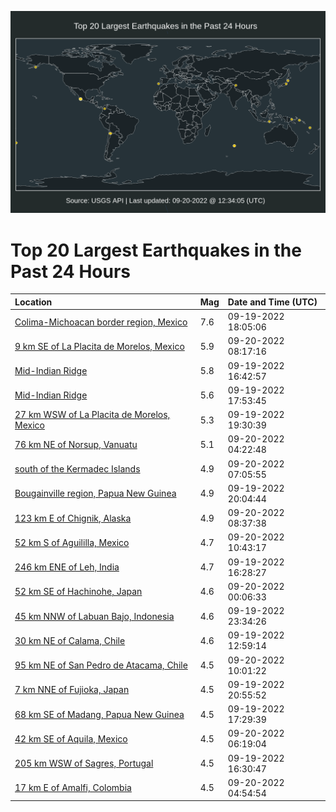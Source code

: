 ![Map](./map.png)

# Top 20 Largest Earthquakes in the Past 24 Hours

| Location | Mag | Date and Time (UTC) |
|:---|:---|:---|
| [Colima-Michoacan border region, Mexico](https://earthquake.usgs.gov/earthquakes/eventpage/us7000i9bw) | 7.6 | 09-19-2022 18:05:06 |
| [9 km SE of La Placita de Morelos, Mexico](https://earthquake.usgs.gov/earthquakes/eventpage/us7000i9hm) | 5.9 | 09-20-2022 08:17:16 |
| [Mid-Indian Ridge](https://earthquake.usgs.gov/earthquakes/eventpage/us7000i9bi) | 5.8 | 09-19-2022 16:42:57 |
| [Mid-Indian Ridge](https://earthquake.usgs.gov/earthquakes/eventpage/us7000i9bx) | 5.6 | 09-19-2022 17:53:45 |
| [27 km WSW of La Placita de Morelos, Mexico](https://earthquake.usgs.gov/earthquakes/eventpage/us7000i9cl) | 5.3 | 09-19-2022 19:30:39 |
| [76 km NE of Norsup, Vanuatu](https://earthquake.usgs.gov/earthquakes/eventpage/us7000i9fp) | 5.1 | 09-20-2022 04:22:48 |
| [south of the Kermadec Islands](https://earthquake.usgs.gov/earthquakes/eventpage/us7000i9gc) | 4.9 | 09-20-2022 07:05:55 |
| [Bougainville region, Papua New Guinea](https://earthquake.usgs.gov/earthquakes/eventpage/us7000i9cy) | 4.9 | 09-19-2022 20:04:44 |
| [123 km E of Chignik, Alaska](https://earthquake.usgs.gov/earthquakes/eventpage/ak022c33bs2x) | 4.9 | 09-20-2022 08:37:38 |
| [52 km S of Aguililla, Mexico](https://earthquake.usgs.gov/earthquakes/eventpage/us7000i9i7) | 4.7 | 09-20-2022 10:43:17 |
| [246 km ENE of Leh, India](https://earthquake.usgs.gov/earthquakes/eventpage/us7000i9bf) | 4.7 | 09-19-2022 16:28:27 |
| [52 km SE of Hachinohe, Japan](https://earthquake.usgs.gov/earthquakes/eventpage/us7000i9ej) | 4.6 | 09-20-2022 00:06:33 |
| [45 km NNW of Labuan Bajo, Indonesia](https://earthquake.usgs.gov/earthquakes/eventpage/us7000i9ec) | 4.6 | 09-19-2022 23:34:26 |
| [30 km NE of Calama, Chile](https://earthquake.usgs.gov/earthquakes/eventpage/us7000i99a) | 4.6 | 09-19-2022 12:59:14 |
| [95 km NE of San Pedro de Atacama, Chile](https://earthquake.usgs.gov/earthquakes/eventpage/us7000i9i1) | 4.5 | 09-20-2022 10:01:22 |
| [7 km NNE of Fujioka, Japan](https://earthquake.usgs.gov/earthquakes/eventpage/us7000i9d8) | 4.5 | 09-19-2022 20:55:52 |
| [68 km SE of Madang, Papua New Guinea](https://earthquake.usgs.gov/earthquakes/eventpage/us7000i9bm) | 4.5 | 09-19-2022 17:29:39 |
| [42 km SE of Aquila, Mexico](https://earthquake.usgs.gov/earthquakes/eventpage/us7000i9fy) | 4.5 | 09-20-2022 06:19:04 |
| [205 km WSW of Sagres, Portugal](https://earthquake.usgs.gov/earthquakes/eventpage/us7000i9bg) | 4.5 | 09-19-2022 16:30:47 |
| [17 km E of Amalfi, Colombia](https://earthquake.usgs.gov/earthquakes/eventpage/us7000i9ft) | 4.5 | 09-20-2022 04:54:54 |
